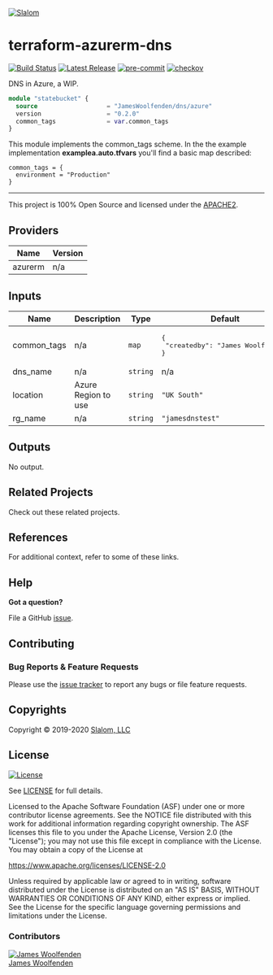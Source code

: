 
[![Slalom][logo]](https://slalom.com)

# terraform-azurerm-dns

[![Build Status](https://github.com/JamesWoolfenden/terraform-azurerm-dns/workflows/Verify%20and%20Bump/badge.svg?branch=master)](https://github.com/JamesWoolfenden/terraform-azurerm-dns)
[![Latest Release](https://img.shields.io/github/release/JamesWoolfenden/terraform-azurerm-dns.svg)](https://github.com/JamesWoolfenden/terraform-azurerm-dns/releases/latest)
[![pre-commit](https://img.shields.io/badge/pre--commit-enabled-brightgreen?logo=pre-commit&logoColor=white)](https://github.com/pre-commit/pre-commit)
[![checkov](https://img.shields.io/badge/checkov-verified-brightgreen)](https://www.checkov.io/)

DNS in Azure, a WIP.

```terraform
module "statebucket" {
  source                   = "JamesWoolfenden/dns/azure"
  version                  = "0.2.0"
  common_tags              = var.common_tags
}
```

This module implements the common_tags scheme.   In the the example implementation **examplea.auto.tfvars** you'll find a basic map described:

```HCL
common_tags = {
  environment = "Production"
}
```

---

This project is 100% Open Source and licensed under the [APACHE2](LICENSE).
<!-- BEGINNING OF PRE-COMMIT-TERRAFORM DOCS HOOK -->
## Providers

| Name | Version |
|------|---------|
| azurerm | n/a |

## Inputs

| Name | Description | Type | Default | Required |
|------|-------------|------|---------|:-----:|
| common\_tags | n/a | `map` | <pre>{<br>  "createdby": "James Woolfenden"<br>}</pre> | no |
| dns\_name | n/a | `string` | n/a | yes |
| location | Azure Region to use | `string` | `"UK South"` | no |
| rg\_name | n/a | `string` | `"jamesdnstest"` | no |

## Outputs

No output.

<!-- END OF PRE-COMMIT-TERRAFORM DOCS HOOK -->
## Related Projects

Check out these related projects.

## References

For additional context, refer to some of these links.

## Help

**Got a question?**

File a GitHub [issue](https://github.com/JamesWoolfenden/terraform-azurerm-dns/issues).

## Contributing

### Bug Reports & Feature Requests

Please use the [issue tracker](https://github.com/JamesWoolfenden/terraform-azurerm-dns/issues) to report any bugs or file feature requests.

## Copyrights

Copyright © 2019-2020 [Slalom, LLC](https://slalom.com)

## License

[![License](https://img.shields.io/badge/License-Apache%202.0-blue.svg)](https://opensource.org/licenses/Apache-2.0)

See [LICENSE](LICENSE) for full details.

Licensed to the Apache Software Foundation (ASF) under one
or more contributor license agreements.  See the NOTICE file
distributed with this work for additional information
regarding copyright ownership.  The ASF licenses this file
to you under the Apache License, Version 2.0 (the
"License"); you may not use this file except in compliance
with the License.  You may obtain a copy of the License at

<https://www.apache.org/licenses/LICENSE-2.0>

Unless required by applicable law or agreed to in writing,
software distributed under the License is distributed on an
"AS IS" BASIS, WITHOUT WARRANTIES OR CONDITIONS OF ANY
KIND, either express or implied.  See the License for the
specific language governing permissions and limitations
under the License.

### Contributors

  [![James Woolfenden][jameswoolfenden_avatar]][jameswoolfenden_homepage]<br/>[James Woolfenden][jameswoolfenden_homepage]

  [jameswoolfenden_homepage]: https://github.com/jameswoolfenden
  [jameswoolfenden_avatar]: https://github.com/jameswoolfenden.png?size=150

[logo]: https://gist.githubusercontent.com/JamesWoolfenden/5c457434351e9fe732ca22b78fdd7d5e/raw/15933294ae2b00f5dba6557d2be88f4b4da21201/slalom-logo.png
[website]: https://slalom.com
[github]: https://github.com/jameswoolfenden
[linkedin]: https://www.linkedin.com/in/jameswoolfenden/
[twitter]: https://twitter.com/JimWoolfenden

[share_twitter]: https://twitter.com/intent/tweet/?text=terraform-azurerm-dns&url=https://github.com/JamesWoolfenden/terraform-azurerm-dns
[share_linkedin]: https://www.linkedin.com/shareArticle?mini=true&title=terraform-azurerm-dns&url=https://github.com/JamesWoolfenden/terraform-azurerm-dns
[share_reddit]: https://reddit.com/submit/?url=https://github.com/JamesWoolfenden/terraform-azurerm-dns
[share_facebook]: https://facebook.com/sharer/sharer.php?u=https://github.com/JamesWoolfenden/terraform-azurerm-dns
[share_email]: mailto:?subject=terraform-azurerm-dns&body=https://github.com/JamesWoolfenden/terraform-azurerm-dns
